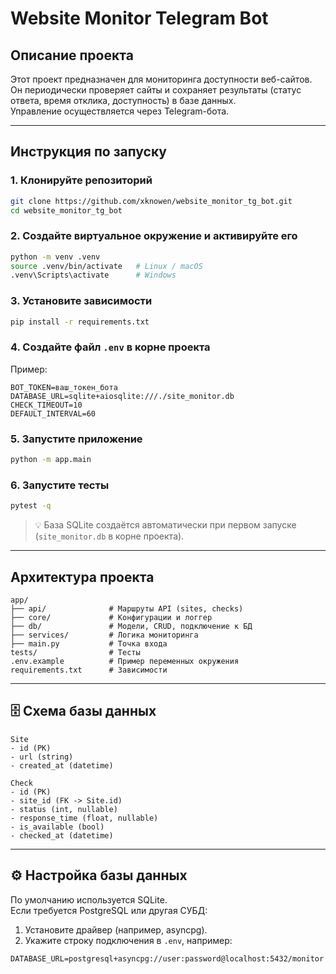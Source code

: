 # Website Monitor Telegram Bot

##  Описание проекта
Этот проект предназначен для мониторинга доступности веб-сайтов.  
Он периодически проверяет сайты и сохраняет результаты (статус ответа, время отклика, доступность) в базе данных.  
Управление осуществляется через Telegram-бота.

---

##  Инструкция по запуску

### 1. Клонируйте репозиторий
```bash
git clone https://github.com/xknowen/website_monitor_tg_bot.git
cd website_monitor_tg_bot
```

### 2. Создайте виртуальное окружение и активируйте его
```bash
python -m venv .venv
source .venv/bin/activate   # Linux / macOS
.venv\Scripts\activate      # Windows
```

### 3. Установите зависимости
```bash
pip install -r requirements.txt
```

### 4. Создайте файл `.env` в корне проекта
Пример:
```env
BOT_TOKEN=ваш_токен_бота
DATABASE_URL=sqlite+aiosqlite:///./site_monitor.db
CHECK_TIMEOUT=10
DEFAULT_INTERVAL=60
```

### 5. Запустите приложение
```bash
python -m app.main
```

### 6. Запустите тесты
```bash
pytest -q
```

> 💡 База SQLite создаётся автоматически при первом запуске (`site_monitor.db` в корне проекта).

---

##  Архитектура проекта
```
app/
├── api/              # Маршруты API (sites, checks)
├── core/             # Конфигурации и логгер
├── db/               # Модели, CRUD, подключение к БД
├── services/         # Логика мониторинга
├── main.py           # Точка входа
tests/                # Тесты
.env.example          # Пример переменных окружения
requirements.txt      # Зависимости
```

---

## 🗄 Схема базы данных
```
Site
- id (PK)
- url (string)
- created_at (datetime)

Check
- id (PK)
- site_id (FK -> Site.id)
- status (int, nullable)
- response_time (float, nullable)
- is_available (bool)
- checked_at (datetime)
```

---

## ⚙️ Настройка базы данных
По умолчанию используется SQLite.  
Если требуется PostgreSQL или другая СУБД:
1. Установите драйвер (например, asyncpg).
2. Укажите строку подключения в `.env`, например:
```env
DATABASE_URL=postgresql+asyncpg://user:password@localhost:5432/monitor
```

